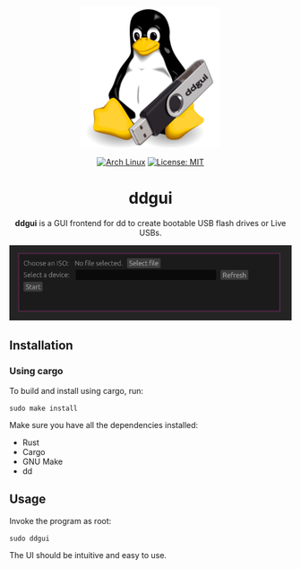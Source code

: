 <div align="center">

<img src="doc/ddgui_logo.png" width="250">

[![Arch Linux](https://img.shields.io/badge/Linux%20Utility-36454F?logo=linux&logoColor=fff)](#)
[![License: MIT](https://img.shields.io/badge/License-MIT-blue.svg)](https://opensource.org/licenses/MIT)

# ddgui

**ddgui** is a GUI frontend for dd to create bootable USB flash drives or Live USBs.

![Screenshot](doc/screenshot.png)

</div>

## Installation

### Using cargo

To build and install using cargo, run:

```
sudo make install
```

Make sure you have all the dependencies installed:

- Rust
- Cargo
- GNU Make
- dd

## Usage

Invoke the program as root:

```
sudo ddgui
```

The UI should be intuitive and easy to use.